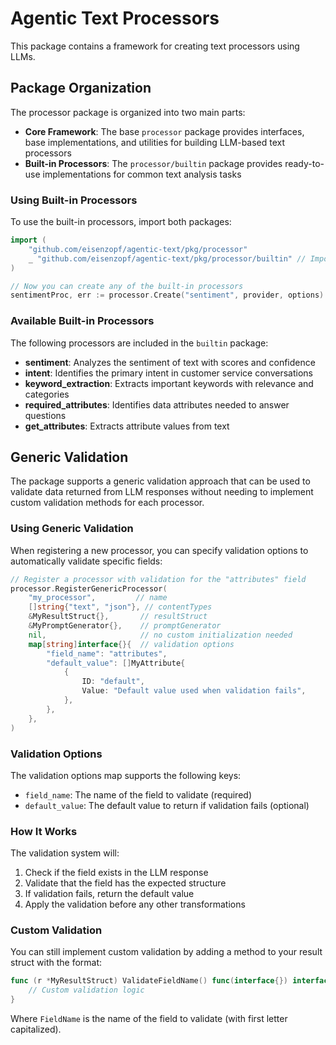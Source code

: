 # Agentic Text Processors

This package contains a framework for creating text processors using LLMs.

## Package Organization

The processor package is organized into two main parts:
- **Core Framework**: The base `processor` package provides interfaces, base implementations, and utilities for building LLM-based text processors
- **Built-in Processors**: The `processor/builtin` package provides ready-to-use implementations for common text analysis tasks

### Using Built-in Processors

To use the built-in processors, import both packages:

```go
import (
    "github.com/eisenzopf/agentic-text/pkg/processor"
    _ "github.com/eisenzopf/agentic-text/pkg/processor/builtin" // Import for side effects (registration)
)

// Now you can create any of the built-in processors
sentimentProc, err := processor.Create("sentiment", provider, options)
```

### Available Built-in Processors

The following processors are included in the `builtin` package:
- **sentiment**: Analyzes the sentiment of text with scores and confidence 
- **intent**: Identifies the primary intent in customer service conversations
- **keyword_extraction**: Extracts important keywords with relevance and categories
- **required_attributes**: Identifies data attributes needed to answer questions
- **get_attributes**: Extracts attribute values from text

## Generic Validation

The package supports a generic validation approach that can be used to validate data returned from LLM responses without needing to implement custom validation methods for each processor.

### Using Generic Validation

When registering a new processor, you can specify validation options to automatically validate specific fields:

```go
// Register a processor with validation for the "attributes" field
processor.RegisterGenericProcessor(
    "my_processor",         // name
    []string{"text", "json"}, // contentTypes
    &MyResultStruct{},       // resultStruct
    &MyPromptGenerator{},    // promptGenerator
    nil,                     // no custom initialization needed
    map[string]interface{}{  // validation options
        "field_name": "attributes",
        "default_value": []MyAttribute{
            {
                ID: "default",
                Value: "Default value used when validation fails",
            },
        },
    },
)
```

### Validation Options

The validation options map supports the following keys:

- `field_name`: The name of the field to validate (required)
- `default_value`: The default value to return if validation fails (optional)

### How It Works

The validation system will:

1. Check if the field exists in the LLM response
2. Validate that the field has the expected structure
3. If validation fails, return the default value
4. Apply the validation before any other transformations

### Custom Validation

You can still implement custom validation by adding a method to your result struct with the format:

```go
func (r *MyResultStruct) ValidateFieldName() func(interface{}) interface{} {
    // Custom validation logic
}
```

Where `FieldName` is the name of the field to validate (with first letter capitalized). 